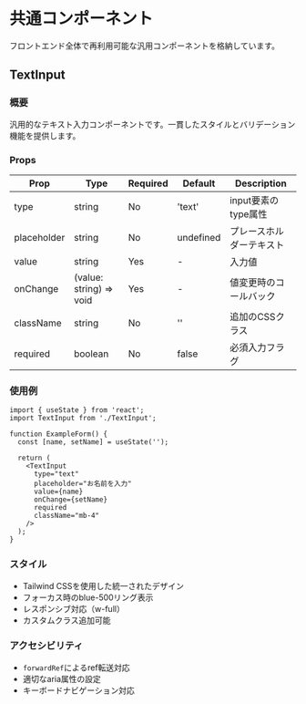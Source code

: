 # 共通コンポーネント

フロントエンド全体で再利用可能な汎用コンポーネントを格納しています。

## TextInput

### 概要
汎用的なテキスト入力コンポーネントです。一貫したスタイルとバリデーション機能を提供します。

### Props

| Prop | Type | Required | Default | Description |
|------|------|----------|---------|-------------|
| type | string | No | 'text' | input要素のtype属性 |
| placeholder | string | No | undefined | プレースホルダーテキスト |
| value | string | Yes | - | 入力値 |
| onChange | (value: string) => void | Yes | - | 値変更時のコールバック |
| className | string | No | '' | 追加のCSSクラス |
| required | boolean | No | false | 必須入力フラグ |

### 使用例

```tsx
import { useState } from 'react';
import TextInput from './TextInput';

function ExampleForm() {
  const [name, setName] = useState('');

  return (
    <TextInput
      type="text"
      placeholder="お名前を入力"
      value={name}
      onChange={setName}
      required
      className="mb-4"
    />
  );
}
```

### スタイル
- Tailwind CSSを使用した統一されたデザイン
- フォーカス時のblue-500リング表示
- レスポンシブ対応（w-full）
- カスタムクラス追加可能

### アクセシビリティ
- `forwardRef`によるref転送対応
- 適切なaria属性の設定
- キーボードナビゲーション対応